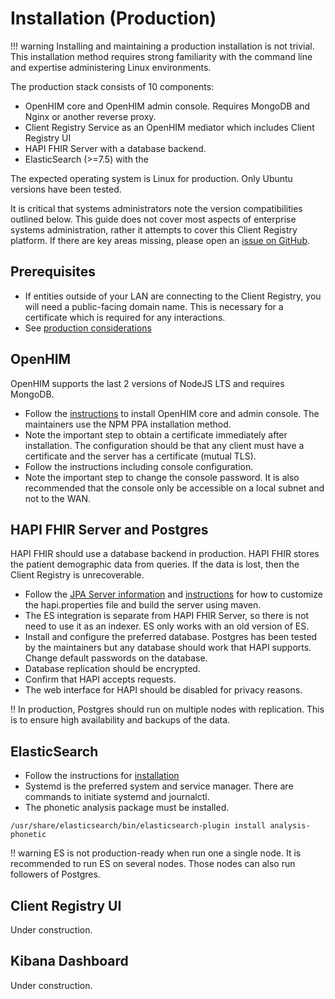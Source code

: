 # Installation (Production)

!!! warning
    Installing and maintaining a production installation is not trivial. This installation method requires strong familiarity with the command line and expertise administering Linux environments. 

The production stack consists of 10 components:

* OpenHIM core and OpenHIM admin console. Requires MongoDB and Nginx or another reverse proxy.
* Client Registry Service as an OpenHIM mediator which includes Client Registry UI
* HAPI FHIR Server with a database backend.
* ElasticSearch (>=7.5) with the 

The expected operating system is Linux for production. Only Ubuntu versions have been tested.

It is critical that systems administrators note the version compatibilities outlined below. This guide does not cover most aspects of enterprise systems administration, rather it attempts to cover this Client Registry platform. If there are key areas missing, please open an [issue on GitHub](https://github.com/intrahealth/client-registry/issues/new).

## Prerequisites

* If entities outside of your LAN are connecting to the Client Registry, you will need a public-facing domain name. This is necessary for a certificate which is required for any interactions.
* See [production considerations]()

## OpenHIM

OpenHIM supports the last 2 versions of NodeJS LTS and requires MongoDB.

* Follow the [instructions](http://openhim.org/docs/installation/npm) to install OpenHIM core and admin console. The maintainers use the NPM PPA installation method.
* Note the important step to obtain a certificate immediately after installation. The configuration should be that any client must have a certificate and the server has a certificate (mutual TLS).
* Follow the instructions including console configuration. 
* Note the important step to change the console password. It is also recommended that the console only be accessible on a local subnet and not to the WAN.

## HAPI FHIR Server and Postgres

HAPI FHIR should use a database backend in production. HAPI FHIR stores the patient demographic data from queries. If the data is lost, then the Client Registry is unrecoverable.

* Follow the [JPA Server information](https://hapifhir.io/hapi-fhir/docs/server_jpa/get_started.html) and [instructions](https://github.com/hapifhir/hapi-fhir-jpaserver-starter) for how to customize the hapi.properties file and build the server using maven.
* The ES integration is separate from HAPI FHIR Server, so there is not need to use it as an indexer. ES only works with an old version of ES.
* Install and configure the preferred database. Postgres has been tested by the maintainers but any database should work that HAPI supports. Change default passwords on the database.
* Database replication should be encrypted.
* Confirm that HAPI accepts requests. 
* The web interface for HAPI should be disabled for privacy reasons.

!! In production, Postgres should run on multiple nodes with replication. This is to ensure high availability and backups of the data.

## ElasticSearch

* Follow the instructions for [installation](https://www.elastic.co/guide/en/elasticsearch/reference/current/deb.html)
* Systemd is the preferred system and service manager. There are commands to initiate systemd and journalctl.
* The phonetic analysis package must be installed.

```
/usr/share/elasticsearch/bin/elasticsearch-plugin install analysis-phonetic
```


!! warning
    ES is not production-ready when run one a single node. It is recommended to run ES on several nodes. Those nodes can also run followers of Postgres.

## Client Registry UI

Under construction.

## Kibana Dashboard

Under construction.